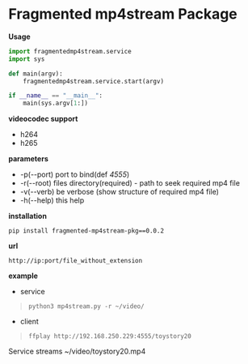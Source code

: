 # Fragmented mp4stream Package

**Usage**
```python 
import fragmentedmp4stream.service
import sys

def main(argv):
    fragmentedmp4stream.service.start(argv)

if __name__ == "__main__":
    main(sys.argv[1:])
```

**videocodec support**
* h264
* h265

**parameters**
* -p(--port) port to bind(def *4555*)
* -r(--root) files directory(required) - path to seek required mp4 file
* -v(--verb) be verbose (show structure of required mp4 file)
* -h(--help) this help

**installation**

`pip install fragmented-mp4stream-pkg==0.0.2`

**url**

`http://ip:port/file_without_extension`

**example**

* service
>`python3 mp4stream.py -r ~/video/`
* client
>`ffplay http://192.168.250.229:4555/toystory20`

Service streams ~/video/toystory20.mp4
